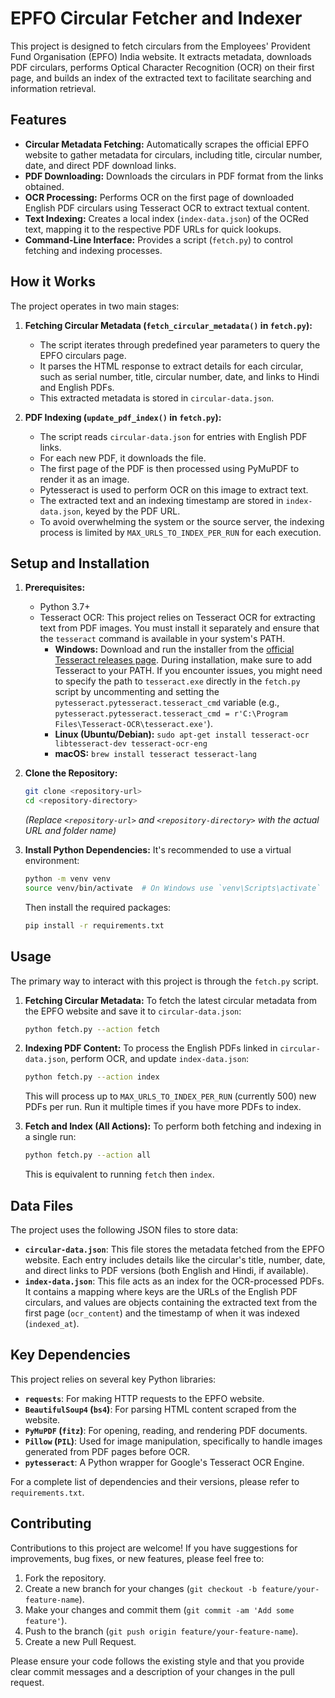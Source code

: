 # EPFO Circular Fetcher and Indexer

This project is designed to fetch circulars from the Employees' Provident Fund Organisation (EPFO) India website. It extracts metadata, downloads PDF circulars, performs Optical Character Recognition (OCR) on their first page, and builds an index of the extracted text to facilitate searching and information retrieval.

## Features

*   **Circular Metadata Fetching:** Automatically scrapes the official EPFO website to gather metadata for circulars, including title, circular number, date, and direct PDF download links.
*   **PDF Downloading:** Downloads the circulars in PDF format from the links obtained.
*   **OCR Processing:** Performs OCR on the first page of downloaded English PDF circulars using Tesseract OCR to extract textual content.
*   **Text Indexing:** Creates a local index (`index-data.json`) of the OCRed text, mapping it to the respective PDF URLs for quick lookups.
*   **Command-Line Interface:** Provides a script (`fetch.py`) to control fetching and indexing processes.

## How it Works

The project operates in two main stages:

1.  **Fetching Circular Metadata (`fetch_circular_metadata()` in `fetch.py`):**
    *   The script iterates through predefined year parameters to query the EPFO circulars page.
    *   It parses the HTML response to extract details for each circular, such as serial number, title, circular number, date, and links to Hindi and English PDFs.
    *   This extracted metadata is stored in `circular-data.json`.

2.  **PDF Indexing (`update_pdf_index()` in `fetch.py`):**
    *   The script reads `circular-data.json` for entries with English PDF links.
    *   For each new PDF, it downloads the file.
    *   The first page of the PDF is then processed using PyMuPDF to render it as an image.
    *   Pytesseract is used to perform OCR on this image to extract text.
    *   The extracted text and an indexing timestamp are stored in `index-data.json`, keyed by the PDF URL.
    *   To avoid overwhelming the system or the source server, the indexing process is limited by `MAX_URLS_TO_INDEX_PER_RUN` for each execution.

## Setup and Installation

1.  **Prerequisites:**
    *   Python 3.7+
    *   Tesseract OCR: This project relies on Tesseract OCR for extracting text from PDF images. You must install it separately and ensure that the `tesseract` command is available in your system's PATH.
        *   **Windows:** Download and run the installer from the [official Tesseract releases page](https://github.com/UB-Mannheim/tesseract/wiki). During installation, make sure to add Tesseract to your PATH. If you encounter issues, you might need to specify the path to `tesseract.exe` directly in the `fetch.py` script by uncommenting and setting the `pytesseract.pytesseract.tesseract_cmd` variable (e.g., `pytesseract.pytesseract.tesseract_cmd = r'C:\Program Files\Tesseract-OCR\tesseract.exe'`).
        *   **Linux (Ubuntu/Debian):** `sudo apt-get install tesseract-ocr libtesseract-dev tesseract-ocr-eng`
        *   **macOS:** `brew install tesseract tesseract-lang`

2.  **Clone the Repository:**
    ```bash
    git clone <repository-url>
    cd <repository-directory>
    ```
    *(Replace `<repository-url>` and `<repository-directory>` with the actual URL and folder name)*

3.  **Install Python Dependencies:**
    It's recommended to use a virtual environment:
    ```bash
    python -m venv venv
    source venv/bin/activate  # On Windows use `venv\Scripts\activate`
    ```
    Then install the required packages:
    ```bash
    pip install -r requirements.txt
    ```

## Usage

The primary way to interact with this project is through the `fetch.py` script.

1.  **Fetching Circular Metadata:**
    To fetch the latest circular metadata from the EPFO website and save it to `circular-data.json`:
    ```bash
    python fetch.py --action fetch
    ```

2.  **Indexing PDF Content:**
    To process the English PDFs linked in `circular-data.json`, perform OCR, and update `index-data.json`:
    ```bash
    python fetch.py --action index
    ```
    This will process up to `MAX_URLS_TO_INDEX_PER_RUN` (currently 500) new PDFs per run. Run it multiple times if you have more PDFs to index.

3.  **Fetch and Index (All Actions):**
    To perform both fetching and indexing in a single run:
    ```bash
    python fetch.py --action all
    ```
    This is equivalent to running `fetch` then `index`.

## Data Files

The project uses the following JSON files to store data:

*   **`circular-data.json`**: This file stores the metadata fetched from the EPFO website. Each entry includes details like the circular's title, number, date, and direct links to PDF versions (both English and Hindi, if available).
*   **`index-data.json`**: This file acts as an index for the OCR-processed PDFs. It contains a mapping where keys are the URLs of the English PDF circulars, and values are objects containing the extracted text from the first page (`ocr_content`) and the timestamp of when it was indexed (`indexed_at`).

## Key Dependencies

This project relies on several key Python libraries:

*   **`requests`**: For making HTTP requests to the EPFO website.
*   **`BeautifulSoup4` (`bs4`)**: For parsing HTML content scraped from the website.
*   **`PyMuPDF` (`fitz`)**: For opening, reading, and rendering PDF documents.
*   **`Pillow` (`PIL`)**: Used for image manipulation, specifically to handle images generated from PDF pages before OCR.
*   **`pytesseract`**: A Python wrapper for Google's Tesseract OCR Engine.

For a complete list of dependencies and their versions, please refer to `requirements.txt`.

## Contributing

Contributions to this project are welcome! If you have suggestions for improvements, bug fixes, or new features, please feel free to:

1.  Fork the repository.
2.  Create a new branch for your changes (`git checkout -b feature/your-feature-name`).
3.  Make your changes and commit them (`git commit -am 'Add some feature'`).
4.  Push to the branch (`git push origin feature/your-feature-name`).
5.  Create a new Pull Request.

Please ensure your code follows the existing style and that you provide clear commit messages and a description of your changes in the pull request.


